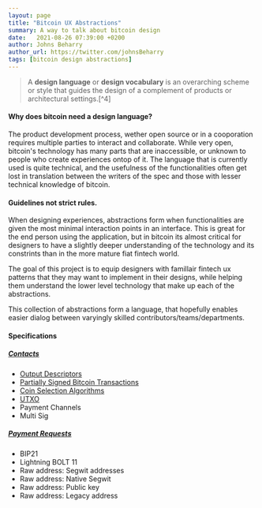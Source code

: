 ```yaml
---
layout: page
title: "Bitcoin UX Abstractions"
summary: A way to talk about bitcoin design
date:   2021-08-26 07:39:00 +0200
author: Johns Beharry
author_url: https://twitter.com/johnsBeharry
tags: [bitcoin design abstractions]
---
```

> A **design language** or **design vocabulary** is an overarching scheme or style that guides the design of a complement of products or architectural settings.[^4]

#### Why does bitcoin need a design language?
The product development process, wether open source or in a cooporation requires multiple parties to interact and collaborate. While very open, bitcoin's technology has many parts that are inaccessible, or unknown to people who create experiences ontop of it. The language that is currently used is quite technical, and the usefulness of the functionalities often get lost in translation between the writers of the spec and those with lesser technical knowledge of bitcoin.

#### Guidelines not strict rules.
When designing experiences, abstractions form when functionalities are given the most minimal interaction points in an interface. This is great for the end person using the application, but in bitcoin its almost critical for designers to have a slightly deeper understanding of the technology and its constrints than in the more mature fiat fintech world.

The goal of this project is to  equip designers with famillair fintech ux patterns that they may want to implement in their designs, while helping them understand the lower level technology that make up each of the abstractions.

This collection of abstractions form a language, that hopefully enables easier dialog between varyingly skilled contributors/teams/departments.

#### Specifications
##### [Contacts](/abstractions/contacts)
- [Output Descriptors](https://bitcoin.design/guide/glossary/output-descriptor)
- [Partially Signed Bitcoin Transactions](https://bitcoin.design/guide/glossary/psbt)
- [Coin Selection Algorithms](https://bitcoin.design/guide/payments/send/coin-selection)
- [UTXO](https://bitcoin.design/guide/glossary/utxo)
- Payment Channels
- Multi Sig

##### [Payment Requests](/abstractions/payment-requests)
- BIP21
- Lightning BOLT 11
- Raw address: Segwit addresses
- Raw address: Native Segwit
- Raw address: Public key
- Raw address: Legacy address